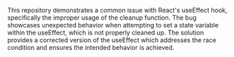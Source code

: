 This repository demonstrates a common issue with React's useEffect hook, specifically the improper usage of the cleanup function. The bug showcases unexpected behavior when attempting to set a state variable within the useEffect, which is not properly cleaned up.  The solution provides a corrected version of the useEffect which addresses the race condition and ensures the intended behavior is achieved.